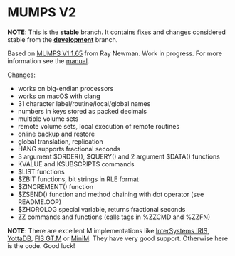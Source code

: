 MUMPS V2
========

**NOTE**: This is the **stable** branch. It contains fixes and changes considered stable from the [**development**](https://github.com/pahihu/mumps/tree/development) branch.

Based on [MUMPS V1 1.65](http://sf.net/projects/mumps) from Ray Newman.
Work in progress. For more information see the [manual](https://github.com/pahihu/mumps/blob/stable/doc/manual.md).

Changes:

  * works on big-endian processors
  * works on macOS with clang
  * 31 character label/routine/local/global names
  * numbers in keys stored as packed decimals
  * multiple volume sets
  * remote volume sets, local execution of remote routines
  * online backup and restore
  * global translation, replication
  * HANG supports fractional seconds
  * 3 argument $ORDER(), $QUERY() and 2 argument $DATA() functions
  * KVALUE and KSUBSCRIPTS commands
  * $LIST functions
  * $ZBIT functions, bit strings in RLE format
  * $ZINCREMENT() function
  * $ZSEND() function and method chaining with dot operator (see README.OOP)
  * $ZHOROLOG special variable, returns fractional seconds
  * ZZ commands and functions (calls tags in %ZZCMD and %ZZFN)

**NOTE**: There are excellent M implementations like [InterSystems IRIS](https://www.intersystems.com/products/intersystems-iris), [YottaDB](https://yottadb.com), [FIS GT.M](https://sourceforge.net/projects/fis-gtm) or [MiniM](http://minimdb.com). They have very good support. Otherwise here is the code. Good luck!
